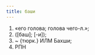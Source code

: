 ```yaml
---
title: баши
---
```


1. «его голова; голова чего-л.»;
2. ([баш]; [-и]);
3. ~ {тюрк.} ИЛМ Бахши;
4. РПН
